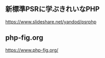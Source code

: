 ## 新標準PSRに学ぶきれいなPHP
https://www.slideshare.net/yandod/psrphp  


## php-fig.org
https://www.php-fig.org/  



